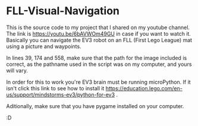 # FLL-Visual-Navigation
This is the source code to my project that I shared on my youtube channel. The link is https://youtu.be/6bAVWOm49GU in case if you want to watch it. Basically you can navigate the EV3 robot on an FLL (First Lego League) mat using a picture and waypoints. 

In lines 39, 174 and 558, make sure that the path for the image included is correct, as the pathname used in the script was on my computer, and yours will vary. 

In order for this to work you're EV3 brain must be running microPython. If it isn't click this link to see how to install it https://education.lego.com/en-us/support/mindstorms-ev3/python-for-ev3 .

Aditionally, make sure that you have pygame installed on your computer.

:D
